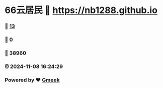 # 66云居民 :link: https://nb1288.github.io 
### :page_facing_up: [13](https://nb1288.github.io/tag.html) 
### :speech_balloon: 0 
### :hibiscus: 38960 
### :alarm_clock: 2024-11-08 16:24:29 
### Powered by :heart: [Gmeek](https://github.com/Meekdai/Gmeek)
